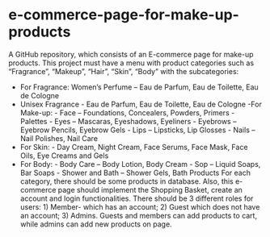 # e-commerce-page-for-make-up-products
A GitHub repository, which consists of an E-commerce page for make-up products.
This project must have a menu with product categories such as “Fragrance”, “Makeup”, “Hair”, “Skin”, “Body” with the subcategories:
-	For Fragrance: Women’s Perfume – Eau de Parfum, Eau de Toilette, Eau de Cologne
-	Unisex Fragrance - Eau de Parfum, Eau de Toilette, Eau de Cologne
-For Make-up: - Face – Foundations, Concealers, Powders, Primers
                         - Palettes
                        - Eyes – Mascaras, Eyeshadows, Eyeliners
                        - Eyebrows – Eyebrow Pencils, Eyebrow Gels
                        - Lips – Lipsticks, Lip Glosses
                       - Nails – Nail Polishes, Nail Care
- For Skin: - Day Cream, Night Cream, Face Serums, Face Mask, Face Oils, Eye Creams and Gels
- For Body: - Body Care – Body Lotion, Body Cream
                     - Sop – Liquid Soaps, Bar Soaps
                     - Shower and Bath – Shower Gels, Bath Products
For each category, there should be some products in database.
Also, this e-commerce page should implement the Shopping Basket, create an account and login functionalities. There should be 3 different roles for users: 1) Member- which has an account; 2) Guest which does not have an account; 3) Admins. Guests and members can add products to cart, while admins can add new products on page. 
